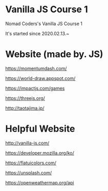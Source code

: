# Vanilla JS Course 1
Nomad Coders's Vanilla JS Course 1

It's started since 2020.02.13.~

# Website (made by. JS)
https://momentumdash.com/

https://world-draw.appspot.com/

https://impactjs.com/games

https://threejs.org/

http://taotajima.jp/


# Helpful Website
http://vanilla-js.com/

https://developer.mozilla.org/ko/

https://flatuicolors.com/

https://unsplash.com/

https://openweathermap.org/api
